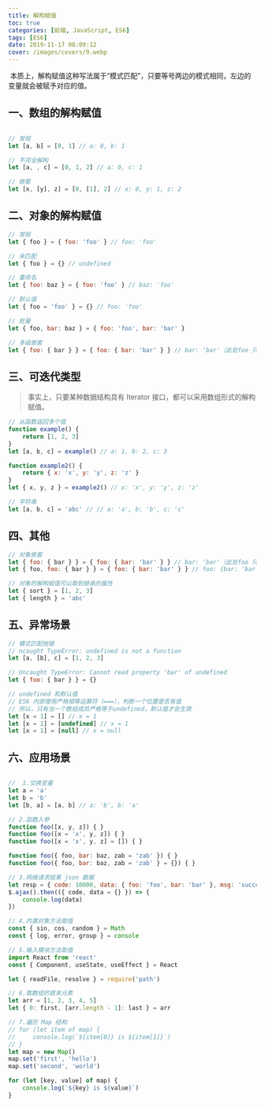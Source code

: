 ```yaml
---
title: 解构赋值
toc: true
categories: [前端, JavaScript, ES6]
tags: [ES6]
date: 2019-11-17 08:09:12
cover: /images/covers/9.webp
---
```


 本质上，解构赋值这种写法属于“模式匹配”，只要等号两边的模式相同，左边的变量就会被赋予对应的值。<br />

<a name="OZdMU"></a>
## 一、数组的解构赋值
```javascript

// 常规
let [a, b] = [0, 1] // a: 0, b: 1

// 不完全解构
let [a, , c] = [0, 1, 2] // a: 0, c: 1

// 嵌套
let [x, [y], z] = [0, [1], 2] // x: 0, y: 1, z: 2

```


<a name="0UbqU"></a>
## 二、对象的解构赋值


```javascript
// 常规
let { foo } = { foo: 'foo' } // foo: 'foo'

// 未匹配
let { foo } = {} // undefined

// 重命名
let { foo: baz } = { foo: 'foo' } // baz: 'foo'

// 默认值
let { foo = 'foo' } = {} // foo: 'foo'

// 批量
let { foo, bar: baz } = { foo: 'foo', bar: 'bar' }

// 多级嵌套
let { foo: { bar } } = { foo: { bar: 'bar' } } // bar: 'bar'（此处foo 只是模式，不是变量）

```


<a name="G2pCr"></a>
## 三、可迭代类型


> 事实上，只要某种数据结构具有 Iterator 接口，都可以采用数组形式的解构赋值。



```javascript
// 从函数返回多个值
function example() {
    return [1, 2, 3]
}
let [a, b, c] = example() // a: 1, b: 2, c: 3

function example2() {
    return { x: 'x', y: 'y', z: 'z' }
}
let { x, y, z } = example2() // x: 'x', y: 'y', z: 'z'

// 字符串
let [a, b, c] = 'abc' // // a: 'a', b: 'b', c: 'c'

```


<a name="GWHtA"></a>
## 四、其他


```javascript
// 对象嵌套
let { foo: { bar } } = { foo: { bar: 'bar' } } // bar: 'bar'（此处foo 只是模式，不是变量）
let { foo, foo: { bar } } = { foo: { bar: 'bar' } } // foo: {bar: 'bar'}, bar: 'bar'

// 对象的解构赋值可以取到继承的属性
let { sort } = [1, 2, 3]
let { length } = 'abc'
```


<a name="Z2DSc"></a>
## 五、异常场景


```javascript
// 模式匹配抛错
// ncaught TypeError: undefined is not a function
let [a, [b], c] = [1, 2, 3]

// Uncaught TypeError: Cannot read property 'bar' of undefined
let { foo: { bar } } = {}

// undefined 和默认值
// ES6 内部使用严格相等运算符（===），判断一个位置是否有值
// 所以，只有当一个数组成员严格等于undefined，默认值才会生效
let [x = 1] = [] // x = 1
let [x = 1] = [undefined] // x = 1
let [x = 1] = [null] // x = null

```


<a name="TS9nq"></a>
## 六、应用场景


```javascript

//  1.交换变量
let a = 'a'
let b = 'b'
let [b, a] = [a, b] // a: 'b', b: 'a'

// 2.函数入参
function foo([x, y, z]) { }
function foo([x = 'x', y, z]) { }
function foo([x = 'x', y, z] = []) { }

function foo({ foo, bar: baz, zab = 'zab' }) { }
function foo({ foo, bar: baz, zab = 'zab' } = {}) { }

// 3.网络请求结果 json 数据
let resp = { code: 10000, data: { foo: 'foo', bar: 'bar' }, msg: 'success' }
$.ajax().then(({ code, data = {} }) => {
    console.log(data)
})

// 4.内置对象方法取值
const { sin, cos, random } = Math
const { log, error, group } = console

// 5.输入模块方法取值
import React from 'react'
const { Component, useState, useEffect } = React

let { readFile, resolve } = require('path')

// 6.取数组的首末元素
let arr = [1, 2, 3, 4, 5]
let { 0: first, [arr.length - 1]: last } = arr

// 7.遍历 Map 结构
// for (let item of map) {
//     console.log(`${item[0]} is ${item[1]}`)
// }
let map = new Map()
map.set('first', 'hello')
map.set('second', 'world')

for (let [key, value] of map) {
    console.log(`${key} is ${value}`)
}
```


